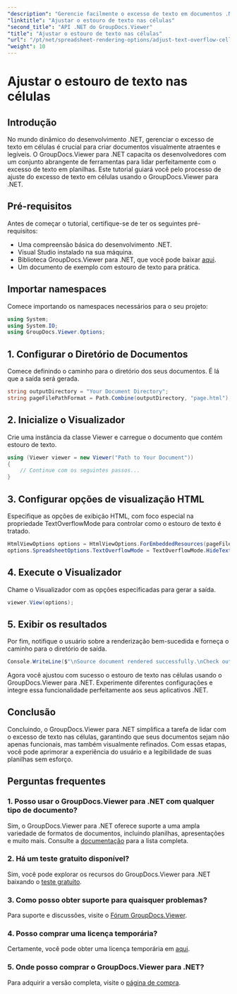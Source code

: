 ```yaml
---
"description": "Gerencie facilmente o excesso de texto em documentos .NET com o GroupDocs.Viewer. Melhore a legibilidade e a experiência do usuário. Baixe sua avaliação gratuita agora mesmo."
"linktitle": "Ajustar o estouro de texto nas células"
"second_title": "API .NET do GroupDocs.Viewer"
"title": "Ajustar o estouro de texto nas células"
"url": "/pt/net/spreadsheet-rendering-options/adjust-text-overflow-cells/"
"weight": 10
---
```


# Ajustar o estouro de texto nas células

## Introdução
No mundo dinâmico do desenvolvimento .NET, gerenciar o excesso de texto em células é crucial para criar documentos visualmente atraentes e legíveis. O GroupDocs.Viewer para .NET capacita os desenvolvedores com um conjunto abrangente de ferramentas para lidar perfeitamente com o excesso de texto em planilhas. Este tutorial guiará você pelo processo de ajuste do excesso de texto em células usando o GroupDocs.Viewer para .NET.
## Pré-requisitos
Antes de começar o tutorial, certifique-se de ter os seguintes pré-requisitos:
- Uma compreensão básica do desenvolvimento .NET.
- Visual Studio instalado na sua máquina.
- Biblioteca GroupDocs.Viewer para .NET, que você pode baixar [aqui](https://releases.groupdocs.com/viewer/net/).
- Um documento de exemplo com estouro de texto para prática.
## Importar namespaces
Comece importando os namespaces necessários para o seu projeto:
```csharp
using System;
using System.IO;
using GroupDocs.Viewer.Options;
```
## 1. Configurar o Diretório de Documentos
Comece definindo o caminho para o diretório dos seus documentos. É lá que a saída será gerada.
```csharp
string outputDirectory = "Your Document Directory";
string pageFilePathFormat = Path.Combine(outputDirectory, "page.html");
```
## 2. Inicialize o Visualizador
Crie uma instância da classe Viewer e carregue o documento que contém estouro de texto.
```csharp
using (Viewer viewer = new Viewer("Path to Your Document"))
{
    // Continue com os seguintes passos...
}
```
## 3. Configurar opções de visualização HTML
Especifique as opções de exibição HTML, com foco especial na propriedade TextOverflowMode para controlar como o estouro de texto é tratado.
```csharp
HtmlViewOptions options = HtmlViewOptions.ForEmbeddedResources(pageFilePathFormat);
options.SpreadsheetOptions.TextOverflowMode = TextOverflowMode.HideText;
```
## 4. Execute o Visualizador
Chame o Visualizador com as opções especificadas para gerar a saída.
```csharp
viewer.View(options);
```
## 5. Exibir os resultados
Por fim, notifique o usuário sobre a renderização bem-sucedida e forneça o caminho para o diretório de saída.
```csharp
Console.WriteLine($"\nSource document rendered successfully.\nCheck output in {outputDirectory}.");
```
Agora você ajustou com sucesso o estouro de texto nas células usando o GroupDocs.Viewer para .NET. Experimente diferentes configurações e integre essa funcionalidade perfeitamente aos seus aplicativos .NET.
## Conclusão
Concluindo, o GroupDocs.Viewer para .NET simplifica a tarefa de lidar com o excesso de texto nas células, garantindo que seus documentos sejam não apenas funcionais, mas também visualmente refinados. Com essas etapas, você pode aprimorar a experiência do usuário e a legibilidade de suas planilhas sem esforço.
## Perguntas frequentes
### 1. Posso usar o GroupDocs.Viewer para .NET com qualquer tipo de documento?
Sim, o GroupDocs.Viewer para .NET oferece suporte a uma ampla variedade de formatos de documentos, incluindo planilhas, apresentações e muito mais. Consulte a [documentação](https://tutorials.groupdocs.com/viewer/net/) para a lista completa.
### 2. Há um teste gratuito disponível?
Sim, você pode explorar os recursos do GroupDocs.Viewer para .NET baixando o [teste gratuito](https://releases.groupdocs.com/).
### 3. Como posso obter suporte para quaisquer problemas?
Para suporte e discussões, visite o [Fórum GroupDocs.Viewer](https://forum.groupdocs.com/c/viewer/9).
### 4. Posso comprar uma licença temporária?
Certamente, você pode obter uma licença temporária em [aqui](https://purchase.groupdocs.com/temporary-license/).
### 5. Onde posso comprar o GroupDocs.Viewer para .NET?
Para adquirir a versão completa, visite o [página de compra](https://purchase.groupdocs.com/buy).